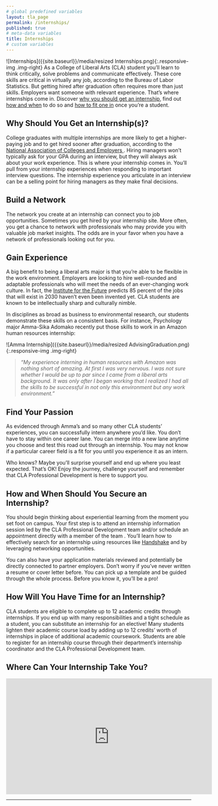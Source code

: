 ```yaml
---
# global predefined variables
layout: tla_page
permalink: /internships/
published: true
# meta-data variables
title: Internships
# custom variables
---
```

![Internships]({{site.baseurl}}/media/resized Internships.png){:.responsive-img .img-right}
As a College of Liberal Arts (CLA) student you’ll learn to think critically, solve problems and communicate effectively. These core skills are critical in virtually any job, according to the Bureau of Labor Statistics. But getting hired after graduation often requires more than just skills. Employers want someone with relevant experience. That’s where internships come in. Discover [why you should get an internship](#why-should-you-get-an-internships), find out [how and when](#how-and-when-should-you-secure-an-internship) to do so and [how to fit one in](#how-will-you-have-time-for-an-internship) once you’re a student.

## Why Should You Get an Internship(s)?
College graduates with multiple internships are more likely to get a higher-paying job and to get hired sooner after graduation, according to the [National Association of Colleges and Employers ](https://www.naceweb.org/about-us/press/2018/type-of-internship-experience-affects-job-offer-rates-salary/). Hiring managers won’t typically ask for your GPA during an interview, but they will always ask about your work experience. This is where your internship comes in. You’ll pull from your internship experiences when responding to important interview questions. The internship experience you articulate in an interview can be a selling point for hiring managers as they make final decisions.

## Build a Network
The network you create at an internship can connect you to job opportunities. Sometimes you get hired by your internship site. More often, you get a chance to network with professionals who may provide you with valuable job market insights. The odds are in your favor when you have a network of professionals looking out for you.

## Gain Experience
A big benefit to being a liberal arts major is that you’re able to be flexible in the work environment. Employers are looking to hire well-rounded and adaptable professionals who will meet the needs of an ever-changing work culture. In fact, the [Institute for the Future](https://www.delltechnologies.com/content/dam/delltechnologies/assets/perspectives/2030/pdf/SR1940_IFTFforDellTechnologies_Human-Machine_070517_readerhigh-res.pdf) predicts 85 percent of the jobs that will exist in 2030 haven’t even been invented yet. CLA students are known to be intellectually sharp and culturally nimble.

In disciplines as broad as business to environmental research, our students demonstrate these skills on a consistent basis. For instance, Psychology major Amma-Sika Adomako recently put those skills to work in an Amazon human resources internship:

![Amma Internship]({{site.baseurl}}/media/resized AdvisingGraduation.png){:.responsive-img .img-right}
>_“My experience interning in human resources with Amazon was nothing short of amazing. At first I was very nervous. I was not sure whether I would be up to par since I came from a liberal arts background. It was only after I began working that I realized I had all the skills to be successful in not only this environment but any work environment.”_

## Find Your Passion
As evidenced through Amma’s and so many other CLA students’ experiences, you can successfully intern anywhere you’d like. You don’t have to stay within one career lane. You can merge into a new lane anytime you choose and test this road out through an internship. You may not know if a particular career field is a fit for you until you experience it as an intern. 

Who knows? Maybe you’ll surprise yourself and end up where you least expected. That’s OK! Enjoy the journey, challenge yourself and remember that CLA Professional Development is here to support you.

## How and When Should You Secure an Internship?
You should begin thinking about experiential learning from the moment you set foot on campus. Your first step is to attend an internship information session led by the CLA Professional Development team and/or schedule an appointment directly with a member of the team . You’ll learn how to effectively search for an internship using resources like [Handshake](https://temple.joinhandshake.com/) and by leveraging networking opportunities. 

You can also have your application materials reviewed and potentially be directly connected to partner employers. Don’t worry if you’ve never written a resume or cover letter before. You can pick up a template and be guided through the whole process. Before you know it, you’ll be a pro!

## How Will You Have Time for an Internship?
CLA students are eligible to complete up to 12 academic credits through internships. If you end up with many responsibilities and a tight schedule as a student, you can substitute an internship for an elective! Many students lighten their academic course load by adding up to 12 credits’ worth of internships in place of additional academic coursework. Students are able to register for an internship course through their department’s internship coordinator and the CLA Professional Development team.

## Where Can Your Internship Take You?

<div class="video-container">
  <iframe width="560" height="315" src="https://www.youtube.com/embed/Gdn28mUvR4Y" frameborder="0" allow="accelerometer; autoplay; encrypted-media; gyroscope; picture-in-picture" allowfullscreen></iframe>
</div>

___
